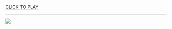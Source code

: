 
<a href="https://premium76.site?title=cartoon_network_games_unblocked_games&ref=13M">CLICK TO PLAY</a></h3>
<hr>

<a href="https://premium76.site?title=cartoon_network_games_unblocked_games&ref=13M"><img src="https://clearcache.store/games.png"></a>


